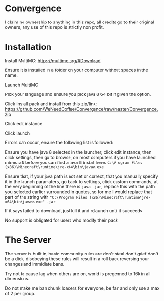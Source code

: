 # Convergence
I claim no ownership to anything in this repo, all credits go to their original owners, any use of this repo is strictly non profit.

# Installation 
Install MultiMC: https://multimc.org/#Download

Ensure it is installed in a folder on your computer without spaces in the name.

Launch MultiMC

Pick your language and ensure you pick java 8 64 bit if given the option.

Click install pack and install from this zip/link: https://github.com/WeNeedCoffee/Convergence/raw/master/Convergence.zip

Click edit instance

Click launch

Errors can occur, ensure the following list is followed:

Ensure you have java 8 selected in the launcher, click edit instance, then click settings, then go to browse, on most computers if you have launched minecraft before you can find a java 8 install here: ``C:\Program Files (x86)\Minecraft\runtime\jre-x64\bin\javaw.exe``

Ensure that, if your java path is not set or correct, that you manually specify it in the launch paramaters, go back to settings, click custom commands, at the very beginning of the line there is ``java -jar``,  replace this with the path you selected earlier surrounded in quotes, so for me I would replace that part of the string with ``"C:\Program Files (x86)\Minecraft\runtime\jre-x64\bin\javaw.exe" -jar`` 

If it says failed to download, just kill it and relaunch until it succeeds


No support is obligated for users who modify their pack

# The Server
The server is built in, basic community rules are don't steal don't grief don't be a dick, disobeying these rules will result in a roll back reversing your changes and immidiate bans. 

Try not to cause lag when others are on, world is pregenned to 16k in all dimensions. 

Do not make me ban chunk loaders for everyone, be fair and only use a max of 2 per group.
